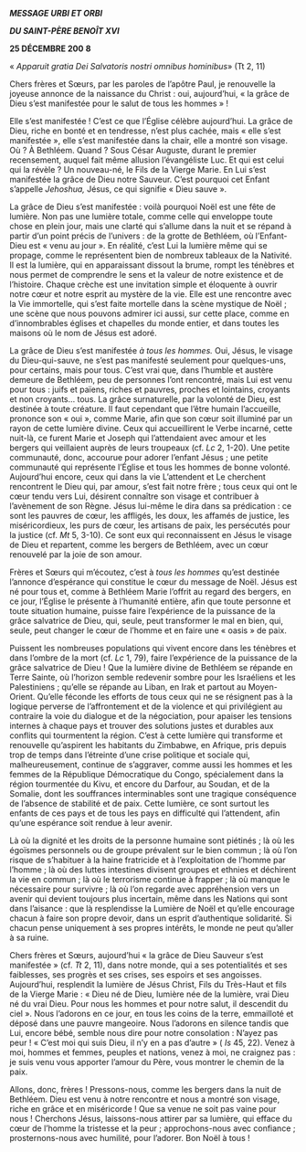 ***MESSAGE URBI ET ORBI***

***DU SAINT-PÈRE BENOÎT XVI***

**25 DÉCEMBRE 200** **8**

« *Apparuit gratia Dei Salvatoris nostri omnibus hominibus*» (Tt 2, 11)

Chers frères et Sœurs, par les paroles de l’apôtre Paul, je renouvelle la joyeuse annonce de la naissance du Christ : oui, aujourd’hui, « la grâce de Dieu s’est manifestée pour le salut de tous les hommes » !

Elle s’est manifestée ! C’est ce que l’Église célèbre aujourd’hui. La grâce de Dieu, riche en bonté et en tendresse, n’est plus cachée, mais « elle s’est manifestée », elle s’est manifestée dans la chair, elle a montré son visage. Où ? À Bethléem. Quand ? Sous César Auguste, durant le premier recensement, auquel fait même allusion l’évangéliste Luc. Et qui est celui qui la révèle ? Un nouveau-né, le Fils de la Vierge Marie. En Lui s’est manifestée la grâce de Dieu notre Sauveur. C’est pourquoi cet Enfant s’appelle *Jehoshua,* Jésus, ce qui signifie « Dieu sauve ».

La grâce de Dieu s’est manifestée : voilà pourquoi Noël est une fête de lumière. Non pas une lumière totale, comme celle qui enveloppe toute chose en plein jour, mais une clarté qui s’allume dans la nuit et se répand à partir d’un point précis de l’univers : de la grotte de Bethléem, où l’Enfant-Dieu est « venu au jour ». En réalité, c’est Lui la lumière même qui se propage, comme le représentent bien de nombreux tableaux de la Nativité. Il est la lumière, qui en apparaissant dissout la brume, rompt les ténèbres et nous permet de comprendre le sens et la valeur de notre existence et de l’histoire. Chaque crèche est une invitation simple et éloquente à ouvrir notre cœur et notre esprit au mystère de la vie. Elle est une rencontre avec la Vie immortelle, qui s’est faite mortelle dans la scène mystique de Noël ; une scène que nous pouvons admirer ici aussi, sur cette place, comme en d’innombrables églises et chapelles du monde entier, et dans toutes les maisons où le nom de Jésus est adoré.

La grâce de Dieu s’est manifestée *à tous les hommes.* Oui, Jésus, le visage du Dieu-qui-sauve, ne s’est pas manifesté seulement pour quelques-uns, pour certains, mais pour tous. C’est vrai que, dans l’humble et austère demeure de Bethléem, peu de personnes l’ont rencontré, mais Lui est venu pour tous : juifs et païens, riches et pauvres, proches et lointains, croyants et non croyants… tous. La grâce surnaturelle, par la volonté de Dieu, est destinée à toute créature. Il faut cependant que l’être humain l’accueille, prononce son « oui », comme Marie, afin que son cœur soit illuminé par un rayon de cette lumière divine. Ceux qui accueillirent le Verbe incarné, cette nuit-là, ce furent Marie et Joseph qui l’attendaient avec amour et les bergers qui veillaient auprès de leurs troupeaux (cf. *Lc* 2, 1-20). Une petite communauté, donc, accourue pour adorer l’enfant Jésus ; une petite communauté qui représente l’Église et tous les hommes de bonne volonté. Aujourd’hui encore, ceux qui dans la vie L’attendent et Le cherchent rencontrent le Dieu qui, par amour, s’est fait notre frère ; tous ceux qui ont le cœur tendu vers Lui, désirent connaître son visage et contribuer à l’avènement de son Règne. Jésus lui-même le dira dans sa prédication : ce sont les pauvres de cœur, les affligés, les doux, les affamés de justice, les miséricordieux, les purs de cœur, les artisans de paix, les persécutés pour la justice (cf. *Mt* 5, 3-10). Ce sont eux qui reconnaissent en Jésus le visage de Dieu et repartent, comme les bergers de Bethléem, avec un cœur renouvelé par la joie de son amour.

Frères et Sœurs qui m’écoutez, c’est à *tous les hommes* qu’est destinée l’annonce d’espérance qui constitue le cœur du message de Noël. Jésus est né pour tous et, comme à Bethléem Marie l’offrit au regard des bergers, en ce jour, l’Église le présente à l’humanité entière, afin que toute personne et toute situation humaine, puisse faire l’expérience de la puissance de la grâce salvatrice de Dieu, qui, seule, peut transformer le mal en bien, qui, seule, peut changer le cœur de l’homme et en faire une « oasis » de paix.

Puissent les nombreuses populations qui vivent encore dans les ténèbres et dans l’ombre de la mort (cf. *Lc* 1, 79), faire l’expérience de la puissance de la grâce salvatrice de Dieu ! Que la lumière divine de Bethléem se répande en Terre Sainte, où l’horizon semble redevenir sombre pour les Israéliens et les Palestiniens ; qu’elle se répande au Liban, en Irak et partout au Moyen-Orient. Qu’elle féconde les efforts de tous ceux qui ne se résignent pas à la logique perverse de l’affrontement et de la violence et qui privilégient au contraire la voie du dialogue et de la négociation, pour apaiser les tensions internes à chaque pays et trouver des solutions justes et durables aux conflits qui tourmentent la région. C’est à cette lumière qui transforme et renouvelle qu’aspirent les habitants du Zimbabwe, en Afrique, pris depuis trop de temps dans l’étreinte d’une crise politique et sociale qui, malheureusement, continue de s’aggraver, comme aussi les hommes et les femmes de la République Démocratique du Congo, spécialement dans la région tourmentée du Kivu, et encore du Darfour, au Soudan, et de la Somalie, dont les souffrances interminables sont une tragique conséquence de l’absence de stabilité et de paix. Cette lumière, ce sont surtout les enfants de ces pays et de tous les pays en difficulté qui l’attendent, afin qu’une espérance soit rendue à leur avenir.

Là où la dignité et les droits de la personne humaine sont piétinés ; là où les égoïsmes personnels ou de groupe prévalent sur le bien commun ; là où l’on risque de s’habituer à la haine fratricide et à l’exploitation de l’homme par l’homme ; là où des luttes intestines divisent groupes et ethnies et déchirent la vie en commun ; là où le terrorisme continue à frapper ; là où manque le nécessaire pour survivre ; là où l’on regarde avec appréhension vers un avenir qui devient toujours plus incertain, même dans les Nations qui sont dans l’aisance : que là resplendisse la Lumière de Noël et qu’elle encourage chacun à faire son propre devoir, dans un esprit d’authentique solidarité. Si chacun pense uniquement à ses propres intérêts, le monde ne peut qu’aller à sa ruine.

Chers frères et Sœurs, aujourd’hui « la grâce de Dieu Sauveur s’est manifestée » (cf. *Tt* 2, 11), dans notre monde, qui a ses potentialités et ses faiblesses, ses progrès et ses crises, ses espoirs et ses angoisses. Aujourd’hui, resplendit la lumière de Jésus Christ, Fils du Très-Haut et fils de la Vierge Marie : « Dieu né de Dieu, lumière née de la lumière, vrai Dieu né du vrai Dieu. Pour nous les hommes et pour notre salut, il descendit du ciel ». Nous l’adorons en ce jour, en tous les coins de la terre, emmailloté et déposé dans une pauvre mangeoire. Nous l’adorons en silence tandis que Lui, encore bébé, semble nous dire pour notre consolation : N’ayez pas peur ! « C’est moi qui suis Dieu, il n’y en a pas d’autre » ( *Is* 45, 22). Venez à moi, hommes et femmes, peuples et nations, venez à moi, ne craignez pas : je suis venu vous apporter l’amour du Père, vous montrer le chemin de la paix.

Allons, donc, frères ! Pressons-nous, comme les bergers dans la nuit de Bethléem. Dieu est venu à notre rencontre et nous a montré son visage, riche en grâce et en miséricorde ! Que sa venue ne soit pas vaine pour nous ! Cherchons Jésus, laissons-nous attirer par sa lumière, qui efface du cœur de l’homme la tristesse et la peur ; approchons-nous avec confiance ; prosternons-nous avec humilité, pour l’adorer. Bon Noël à tous !